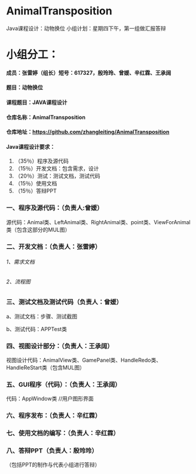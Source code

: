 # AnimalTransposition
Java课程设计：动物换位
小组计划：星期四下午，第一组做汇报答辩
# 小组分工：

#### 成员：张雷婷（组长）短号：617327，殷玲玲、曾媛、辛红霖、王承阔

#### 题目：动物换位

#### 课程题目：JAVA课程设计

#### 仓库名称：AnimalTransposition

#### 仓库地址：https://github.com/zhangleiting/AnimalTransposition

#### Java课程设计要求：

1. （35％）程序及源代码
2. （15％）开发文档：包含需求，设计
3. （20％）测试：测试文档，测试代码
4. （15％）使用文档
5. （15％）答辩PPT

### 一、程序及源代码：（负责人:曾媛）

源代码：Animal类、LeftAnimal类、RightAnimal类、point类、ViewForAnimal类（包含这部分的MUL图）

### 二、开发文档：（负责人：张雷婷）

###### 1、需求文档

###### 2、流程图

### 三、测试文档及测试代码（负责人：曾媛）

a、测试文档：步骤、测试截图

b、测试代码：APPTest类

### 四、视图设计部分：（负责人：王承阔）

视图设计代码：AnimalView类、GamePanel类、HandleRedo类、HandleReStart类（包含MUL图）

### 五、GUI程序（代码）：（负责人：王承阔）

代码：AppWindow类  //用户图形界面

### 六、程序发布：（负责人：辛红霖）

### 七、使用文档的编写：（负责人：辛红霖）

### 八、答辩PPT（负责人：殷玲玲）

（包括PPT的制作与代表小组进行答辩）
